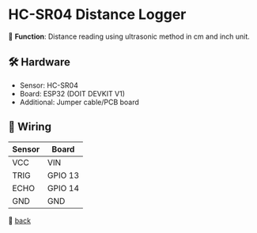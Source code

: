 # HC-SR04 Distance Logger  

📌 **Function**: Distance reading using ultrasonic method in cm and inch unit.  

## 🛠️ Hardware  
- Sensor: HC-SR04  
- Board: ESP32 (DOIT DEVKIT V1)
- Additional: Jumper cable/PCB board

## 📝 Wiring  
| Sensor |  Board  |  
|--------|---------|  
| VCC    | VIN     |  
| TRIG   | GPIO 13 |
| ECHO   | GPIO 14 |   
| GND    | GND     |  

🔗 [back](/..)  